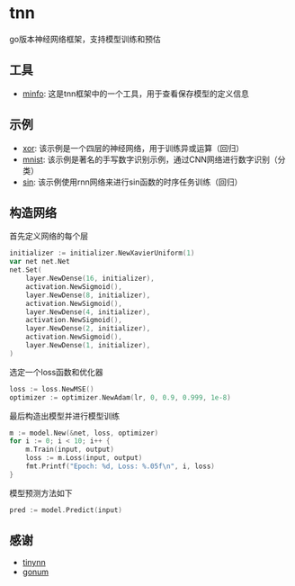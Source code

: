 # tnn

go版本神经网络框架，支持模型训练和预估

## 工具

- [minfo](cmd/minfo/): 这是tnn框架中的一个工具，用于查看保存模型的定义信息

## 示例

- [xor](example/xor/): 该示例是一个四层的神经网络，用于训练异或运算（回归）
- [mnist](example/mnist/): 该示例是著名的手写数字识别示例，通过CNN网络进行数字识别（分类）
- [sin](example/sin/): 该示例使用rnn网络来进行sin函数的时序任务训练（回归）

## 构造网络

首先定义网络的每个层

```go
initializer := initializer.NewXavierUniform(1)
var net net.Net
net.Set(
    layer.NewDense(16, initializer),
    activation.NewSigmoid(),
    layer.NewDense(8, initializer),
    activation.NewSigmoid(),
    layer.NewDense(4, initializer),
    activation.NewSigmoid(),
    layer.NewDense(2, initializer),
    activation.NewSigmoid(),
    layer.NewDense(1, initializer),
)
```

选定一个loss函数和优化器

```go
loss := loss.NewMSE()
optimizer := optimizer.NewAdam(lr, 0, 0.9, 0.999, 1e-8)
```

最后构造出模型并进行模型训练

```go
m := model.New(&net, loss, optimizer)
for i := 0; i < 10; i++ {
    m.Train(input, output)
    loss := m.Loss(input, output)
    fmt.Printf("Epoch: %d, Loss: %.05f\n", i, loss)
}
```

模型预测方法如下

```go
pred := model.Predict(input)
```

## 感谢

- [tinynn](https://github.com/borgwang/tinynn)
- [gonum](https://github.com/gonum/gonum)